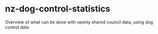 # nz-dog-control-statistics
Overview of what can be done with openly shared council data, using dog control data
